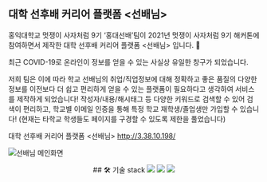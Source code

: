 ## 대학 선후배 커리어 플랫폼 <선배님>

홍익대학교 멋쟁이 사자처럼 9기 ‘홍대선배’팀이
2021년 멋쟁이 사자처럼 9기 해커톤에 참여하면서 제작한 대학 선후배 커리어 플랫폼 <선배님> 입니다. 🦁

최근 COVID-19로 온라인이 정보를 얻을 수 있는 사실상 유일한 창구가 되었습니다. 

저희 팀은 이에 따라 학교 선배님의 취업/직업정보에 대해 정확하고 좋은 품질의 다양한 정보를 이전보다 더 쉽고 편리하게 얻을 수 있는 플랫폼이 필요하다고 생각하여 
서비스를 제작하게 되었습니다! 
작성자/내용/해시태그 등 다양한 키워드로 검색할 수 있어 검색이 편리하고, 학교별 이메일 인증을 통해 특정 학교 재학생/졸업생만 가입할 수 있습니다! 
(현재는 타학교 학생들도 페이지를 구경할 수 있도록 제한을 풀었습니다)

대학 선후배 커리어 플랫폼 <선배님>
http://3.38.10.198/

![선배님 메인화면](https://user-images.githubusercontent.com/67894159/163300779-42752302-24ca-4a25-9eca-402e5550c878.JPG)


<div align="center">
## 🛠 기술 stack
<img  src="https://img.shields.io/badge/css-1572B6?style=flat-square&logo=css3&logoColor=white"/>
<img  src="https://img.shields.io/badge/html-E34F26?style=flat-square&logo=HTML5&logoColor=white"/>
<img src="https://img.shields.io/badge/Django-092E20?style=flat-square&logo=Django&logoColor=white"/>
</div>
